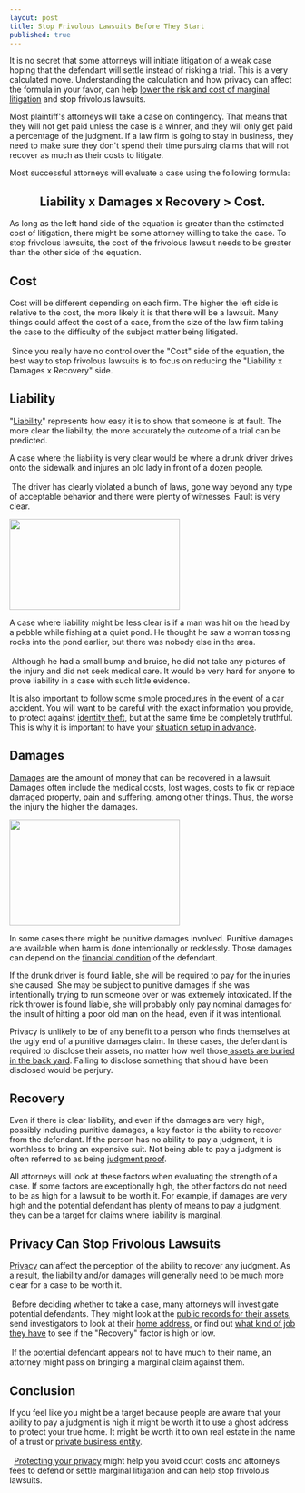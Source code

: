 ```yaml
---
layout: post
title: Stop Frivolous Lawsuits Before They Start
published: true
---
```

<p>It is no secret that some attorneys will initiate litigation of a weak case hoping that the defendant will settle instead of risking a trial. This is a very calculated move. Understanding the calculation and how privacy can affect the formula in your favor, can help <a href="http://www.howtovanish.com/2011/11/stop-frivolous-lawsuits-before-they-start" target="_blank">lower the risk and cost of marginal litigation</a> and stop frivolous lawsuits.</p>
<p>Most plaintiff's attorneys will take a case on contingency. That means that they will not get paid unless the case is a winner, and they will only get paid a percentage of the judgment. If a law firm is going to stay in business, they need to make sure they don't spend their time pursuing claims that will not recover as much as their costs to litigate.</p>
<p>Most successful attorneys will evaluate a case using the following formula:</p>
<h2 style="text-align: center;">Liability x Damages x Recovery &gt; Cost.</h2>
<p>As long as the left hand side of the equation is greater than the estimated cost of litigation, there might be some attorney willing to take the case. To stop frivolous lawsuits, the cost of the frivolous lawsuit needs to be greater than the other side of the equation.</p>
<h2>Cost</h2>
<p>Cost will be different depending on each firm. The higher the left side is relative to the cost, the more likely it is that there will be a lawsuit. Many things could affect the cost of a case, from the size of the law firm taking the case to the difficulty of the subject matter being litigated. <br/><br/> Since you really have no control over the "Cost" side of the equation, the best way to stop frivolous lawsuits is to focus on reducing the "Liability x Damages x Recovery" side.</p>
<h2>Liability</h2>
<p>"<a href="http://www.lectlaw.com/def/l031.htm" target="_blank">Liability</a>" represents how easy it is to show that someone is at fault. The more clear the liability, the more accurately the outcome of a trial can be predicted.</p>
<p>A case where the liability is very clear would be where a drunk driver drives onto the sidewalk and injures an old lady in front of a dozen people. <br/><br/> The driver has clearly violated a bunch of laws, gone way beyond any type of acceptable behavior and there were plenty of witnesses. Fault is very clear.</p>
<p><a href="http://www.howtovanish.com/wp-content/uploads/2011/11/sleazy.jpg"><img class="aligncenter size-medium wp-image-3209" title="sleazy" src="{{ site.baseurl }}/images/sleazy-300x160.jpg" alt="" width="300" height="160" /></a></p>
<p>A case where liability might be less clear is if a man was hit on the head by a pebble while fishing at a quiet pond. He thought he saw a woman tossing rocks into the pond earlier, but there was nobody else in the area. <br/><br/> Although he had a small bump and bruise, he did not take any pictures of the injury and did not seek medical care. It would be very hard for anyone to prove liability in a case with such little evidence.</p>
<p>It is also important to follow some simple procedures in the event of a car accident. You will want to be careful with the exact information you provide, to protect against <a title="identity theft" href="http://www.howtovanish.com/2012/05/eight-privacy-tips-to-prevent-identity-theft/" target="_blank">identity theft</a>, but at the same time be completely truthful. This is why it is important to have your <a title="new mexico llc" href="http://www.howtovanish.com/2010/11/new-mexico-llcs-effective-asset-protection/" target="_blank">situation setup in advance</a>.</p>
<h2>Damages</h2>
<p><a href="http://www.law.cornell.edu/wex/damages" target="_blank">Damages</a> are the amount of money that can be recovered in a lawsuit. Damages often include the medical costs, lost wages, costs to fix or replace damaged property, pain and suffering, among other things. Thus, the worse the injury the higher the damages.</p>
<p><a href="http://www.howtovanish.com/wp-content/uploads/2011/11/Bandages.png"><img class="aligncenter size-medium wp-image-3208" title="Bandages" src="{{ site.baseurl }}/images/Bandages-300x187.png" alt="" width="300" height="187" /></a></p>
<p>In some cases there might be punitive damages involved. Punitive damages are available when harm is done intentionally or recklessly. Those damages can depend on the <a href="http://www.howtovanish.com/2010/11/new-mexico-llcs-effective-asset-protection/" target="_blank">financial condition</a> of the defendant.</p>
<p>If the drunk driver is found liable, she will be required to pay for the injuries she caused. She may be subject to punitive damages if she was intentionally trying to run someone over or was extremely intoxicated. If the rick thrower is found liable, she will probably only pay nominal damages for the insult of hitting a poor old man on the head, even if it was intentional.</p>
<p>Privacy is unlikely to be of any benefit to a person who finds themselves at the ugly end of a punitive damages claim. In these cases, the defendant is required to disclose their assets, no matter how well those<a href="http://www.howtovanish.com/2011/01/3-ways-to-hide-valuables-at-home/" target="_blank"> assets are buried in the back yard</a>. Failing to disclose something that should have been disclosed would be perjury.</p>
<h2>Recovery</h2>
<p>Even if there is clear liability, and even if the damages are very high, possibly including punitive damages, a key factor is the ability to recover from the defendant. If the person has no ability to pay a judgment, it is worthless to bring an expensive suit. Not being able to pay a judgment is often referred to as being <a href="http://en.wikipedia.org/wiki/Judgment_proof" target="_blank">judgment proof</a>.</p>
<p>All attorneys will look at these factors when evaluating the strength of a case. If some factors are exceptionally high, the other factors do not need to be as high for a lawsuit to be worth it. For example, if damages are very high and the potential defendant has plenty of means to pay a judgment, they can be a target for claims where liability is marginal.</p>
<h2>Privacy Can Stop Frivolous Lawsuits</h2>
<p><a href="http://www.howtovanish.com/products/how-to-vanish-book/" target="_blank">Privacy</a> can affect the perception of the ability to recover any judgment. As a result, the liability and/or damages will generally need to be much more clear for a case to be worth it. <br/><br/> Before deciding whether to take a case, many attorneys will investigate potential defendants. They might look at the <a href="http://www.howtovanish.com/2011/03/keep-your-assets-hidden-in-plain-sight/" target="_blank">public records for their assets</a>, send investigators to look at their <a href="http://www.howtovanish.com/2010/04/keep-address-private/" target="_blank">home address</a>, or find out <a href="http://www.howtovanish.com/products/secrets-of-independent-contractors/" target="_blank">what kind of job they have</a> to see if the "Recovery" factor is high or low. <br/><br/> If the potential defendant appears not to have much to their name, an attorney might pass on bringing a marginal claim against them.</p>
<h2>Conclusion</h2>
<p>If you feel like you might be a target because people are aware that your ability to pay a judgment is high it might be worth it to use a ghost address to protect your true home. It might be worth it to own real estate in the name of a trust or <a href="http://www.howtovanish.com/2010/09/why-an-asset-protection-attorney-loves-new-mexico-llc-registration/" target="_blank">private business entity</a>.<br/><br/>  <a href="http://www.howtovanish.com/products/how-to-vanish-book/" target="_blank">Protecting your privacy</a> might help you avoid court costs and attorneys fees to defend or settle marginal litigation and can help stop frivolous lawsuits.</p>
